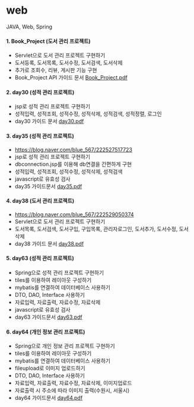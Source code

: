 # web
JAVA, Web, Spring

#### 1. Book_Project (도서 관리 프로젝트)
- Servlet으로 도서 관리 프로젝트 구현하기 
- 도서등록, 도서목록, 도서수정, 도서검색, 도서삭제
- 추가로 조회수, 리뷰, 게시판 기능 구현
- Book_Project API 가이드 문서
[Book_Project.pdf](https://github.com/JiYoon13/web/blob/main/Book_Project.pdf)


#### 2. day30 (성적 관리 프로젝트)
- jsp로 성적 관리 프로젝트 구현하기 
- 성적입력, 성적조회, 성적수정, 성적삭제, 성적검색, 성적정렬, 로그인
- day30 가이드 문서 
[day30.pdf](https://github.com/JiYoon13/web/blob/main/day30.pdf)

#### 3. day35 (성적 관리 프로젝트)
- https://blog.naver.com/blue_567/222527517723
- jsp로 성적 관리 프로젝트 구현하기 
- dbconnection.jsp를 이용해 db연결을 간편하게 구현
- 성적입력, 성적조회, 성적수정, 성적삭제, 성적검색
- javascript로 유효성 검사
- day35 가이드문서
[day35.pdf](https://github.com/JiYoon13/web/blob/main/day35.pdf)

#### 4. day38 (도서 관리 프로젝트)
- https://blog.naver.com/blue_567/222529050374
- Servlet으로 도서 관리 프로젝트 구현하기
- 도서목록, 도서검색, 도서구입, 구입목록, 관리자로그인, 도서추가, 도서수정, 도서삭제
- day38 가이드 문서
[day38.pdf](https://github.com/JiYoon13/web/blob/main/day38.pdf)

#### 5. day63 (성적 관리 프로젝트)
- Spring으로 성적 관리 프로젝트 구현하기
- tiles를 이용하여 레이아웃 구성하기
- mybatis를 연결하여 데이터베이스 사용하기
- DTO, DAO, Interface 사용하기
- 자료입력, 자료출력, 자료수정, 자료삭제
- javascript로 유효성 검사
- day63 가이드문서
[day63.pdf](https://github.com/JiYoon13/web/blob/main/day63.pdf)

#### 6. day64 (개인 정보 관리 프로젝트)
- Spring으로 개인 정보 관리 프로젝트 구현하기
- tiles를 이용하여 레이아웃 구성하기
- mybatis를 연결하여 데이터베이스 사용하기
- fileupload로 이미지 업로드하기 
- DTO, DAO, Interface 사용하기
- 자료입력, 자료출력, 자료수정, 자료삭제, 이미지업로드
- 자료출력 시 주소에 따라 이미지 출력(수원시, 서울시)
- day64 가이드문서
[day64.pdf](https://github.com/JiYoon13/web/blob/main/day64.pdf)



